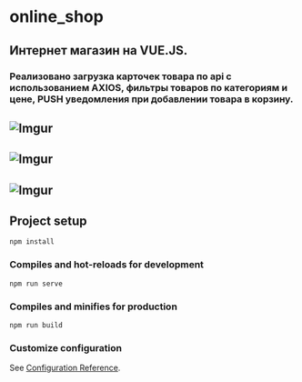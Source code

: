 # online_shop
## Интернет магазин на VUE.JS. 
### Реализовано загрузка карточек товара по api с использованием AXIOS, фильтры товаров по категориям и цене, PUSH уведомления при добавлении товара в корзину.
## ![Imgur](https://i.imgur.com/5Yt28hu.png)
## ![Imgur](https://i.imgur.com/MMe2TPj.png)
## ![Imgur](https://i.imgur.com/skxlBPr.png)

## Project setup
```
npm install
```

### Compiles and hot-reloads for development
```
npm run serve
```

### Compiles and minifies for production
```
npm run build
```

### Customize configuration
See [Configuration Reference](https://cli.vuejs.org/config/).
